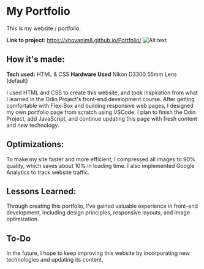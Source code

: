 # My Portfolio
This is my website / portfolio. 

**Link to project:** https://xhovanim8.github.io/Portfolio/
![Alt text](/assets/website_screenshot.png "Portfolio Screenshot")

## How it's made:
**Tech used:** HTML & CSS
**Hardware Used** Nikon D3300 55mm Lens (default)

I used HTML and CSS to create this website, and took inspiration from what I learned in the Odin Project's front-end development course. After getting comfortable with Flex-Box and building responsive web pages, I designed my own portfolio page from scratch using VSCode. I plan to finish the Odin Project, add JavaScript, and continue updating this page with fresh content and new technology.

## Optimizations:
To make my site faster and more efficient, I compressed all images to 90% quality, which saves about 10% in loading time. I also implemented Google Analytics to track website traffic.

## Lessons Learned:
Through creating this portfolio, I've gained valuable experience in front-end development, including design principles, responsive layouts, and image optimization.

## To-Do
In the future, I hope to keep improving this website by incorporating new technologies and updating its content.
